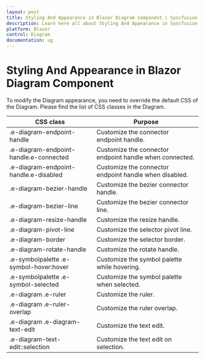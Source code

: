 ```yaml
---
layout: post
title: Styling And Appearance in Blazor Diagram Component | Syncfusion
description: Learn here all about Styling And Appearance in Syncfusion Blazor Diagram component and more.
platform: Blazor
control: Diagram
documentation: ug
---
```


# Styling And Appearance in Blazor Diagram Component

To modify the Diagram appearance, you need to override the default CSS of the Diagram. Please find the list of CSS classes in the Diagram.

| CSS class | Purpose |
|-------|---------|
| .e-diagram-endpoint-handle | Customize the connector endpoint handle. |
| .e-diagram-endpoint-handle.e-connected | Customize the connector endpoint handle when connected. |
| .e-diagram-endpoint-handle.e-disabled | Customize the connector endpoint handle when disabled. |
| .e-diagram-bezier-handle | Customize the bezier connector handle. |
| .e-diagram-bezier-line | Customize the bezier connector line. |
| .e-diagram-resize-handle | Customize the resize handle. |
| .e-diagram-pivot-line | Customize the selector pivot line. |
| .e-diagram-border | Customize the selector border. |
| .e-diagram-rotate-handle | Customize the rotate handle. |
| .e-symbolpalette .e-symbol-hover:hover | Customize the symbol palette while hovering. |
| .e-symbolpalette .e-symbol-selected | Customize the symbol palette when selected. |
| .e-diagram .e-ruler | Customize the ruler. |
| .e-diagram .e-ruler-overlap | Customize the ruler overlap. |
| .e-diagram .e-diagram-text-edit | Customize the text edit. |
| .e-diagram-text-edit::selection | Customize the text edit on selection. |